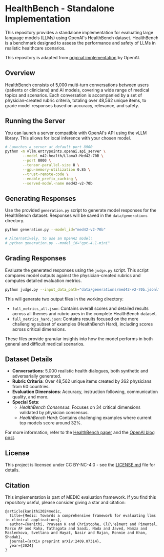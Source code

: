 # HealthBench - Standalone Implementation

This repository provides a standalone implementation for evaluating large language models (LLMs) using OpenAI's HealthBench dataset. HealthBench is a benchmark designed to assess the performance and safety of LLMs in realistic healthcare scenarios.

This repository is adapted from [original implementation](https://github.com/openai/simple-evals/) by OpenAI.

## Overview

HealthBench consists of 5,000 multi-turn conversations between users (patients or clinicians) and AI models, covering a wide range of medical topics and scenarios. Each conversation is accompanied by a set of physician-created rubric criteria, totaling over 48,562 unique items, to grade model responses based on accuracy, relevance, and safety.


## Running the Server

You can launch a server compatible with OpenAI's API using the vLLM library. This allows for local inference with your chosen model.

```bash
# Launches a server at default port 8000
python -m vllm.entrypoints.openai.api_server \
        --model m42-health/Llama3-Med42-70B \
        --port 8000 \
        --tensor-parallel-size 8 \
        --gpu-memory-utilization 0.85 \
        --trust-remote-code \
        --enable_prefix_caching \
        --served-model-name med42-v2-70b
```

## Generating Responses

Use the provided `generation.py` script to generate model responses for the HealthBench dataset. Responses will be saved in the `data/generations` directory.

```bash
python generation.py --model_id="med42-v2-70b"

# Alternatively, to use an OpenAI model:
# python generation.py --model_id="gpt-4.1-mini"
```

## Grading Responses

Evaluate the generated responses using the `judge.py` script. This script compares model outputs against the physician-created rubrics and computes detailed evaluation metrics.

```bash
python judge.py --input_data_path="data/generations/med42-v2-70b.jsonl"
```

This will generate two output files in the working directory:

- `full_metrics_all.json`: Contains overall scores and detailed results across all themes and rubric axes in the complete HealthBench dataset.
- `full_metrics_hard.json`: Contains results focused on the more challenging subset of examples (HealthBench Hard), including scores across critical dimensions.

These files provide granular insights into how the model performs in both general and difficult medical scenarios.


## Dataset Details

- **Conversations**: 5,000 realistic health dialogues, both synthetic and adversarially generated.
- **Rubric Criteria**: Over 48,562 unique items created by 262 physicians from 60 countries.
- **Evaluation Dimensions**: Accuracy, instruction following, communication quality, and more.
- **Special Sets**:
  - *HealthBench Consensus*: Focuses on 34 critical dimensions validated by physician consensus.
  - *HealthBench Hard*: Contains challenging examples where current top models score around 32%.

For more information, refer to the [HealthBench paper](https://cdn.openai.com/pdf/bd7a39d5-9e9f-47b3-903c-8b847ca650c7/healthbench_paper.pdf) and the [OpenAI blog post](https://openai.com/index/healthbench/).

## License

This project is licensed under CC BY-NC-4.0 - see the [LICENSE.md](LICENSE.md) file for details.

## Citation
This implementation is part of MEDIC evaluation framework. If you find this repository useful, please consider giving a star and citation:
```
@article{kanithi2024medic,
  title={Medic: Towards a comprehensive framework for evaluating llms in clinical applications},
  author={Kanithi, Praveen K and Christophe, Cl{\'e}ment and Pimentel, Marco AF and Raha, Tathagata and Saadi, Nada and Javed, Hamza and Maslenkova, Svetlana and Hayat, Nasir and Rajan, Ronnie and Khan, Shadab},
  journal={arXiv preprint arXiv:2409.07314},
  year={2024}
}
```
